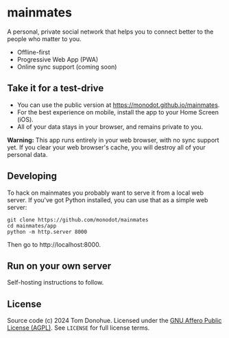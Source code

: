 # mainmates

A personal, private social network that helps you to connect better to the people who matter to you.

- Offline-first
- Progressive Web App (PWA)
- Online sync support (coming soon)

## Take it for a test-drive

- You can use the public version at https://monodot.github.io/mainmates.
- For the best experience on mobile, install the app to your Home Screen (iOS).
- All of your data stays in your browser, and remains private to you.

**Warning:** This app runs entirely in your web browser, with no sync support yet. If you clear your web browser's cache, you will destroy all of your personal data.

## Developing

To hack on mainmates you probably want to serve it from a local web server. If you've got Python installed, you can use that as a simple web server:

```
git clone https://github.com/monodot/mainmates
cd mainmates/app
python -m http.server 8000
```

Then go to http://localhost:8000.

## Run on your own server

Self-hosting instructions to follow.

## License

Source code (c) 2024 Tom Donohue. Licensed under the [GNU Affero Public License (AGPL)][agpl]. See `LICENSE` for full license terms.

[agpl]: https://www.tldrlegal.com/license/gnu-affero-general-public-license-v3-agpl-3-0

